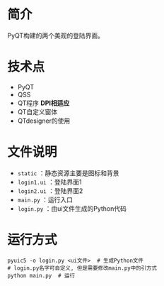 # 简介

PyQT构建的两个美观的登陆界面。

# 技术点

- PyQT
- QSS
- QT程序 **DPI相适应**
- QT自定义窗体
- QTdesigner的使用

# 文件说明

- `static` ：静态资源主要是图标和背景
- `login1.ui` ：登陆界面1
- `login2.ui` ：登陆界面2
- `main.py` ：运行入口
- `login.py` ：由ui文件生成的Python代码

# 运行方式

~~~shell
pyuic5 -o login.py <ui文件>  # 生成Python文件
# login.py名字可自定义, 但是需要修改main.py中的引方式
python main.py  # 运行
~~~